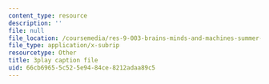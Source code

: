 ```yaml
---
content_type: resource
description: ''
file: null
file_location: /coursemedia/res-9-003-brains-minds-and-machines-summer-course-summer-2015/66cb69655c525e9484ce8212adaa89c5_JZcFjR4dMmw.vtt
file_type: application/x-subrip
resourcetype: Other
title: 3play caption file
uid: 66cb6965-5c52-5e94-84ce-8212adaa89c5
---
```

